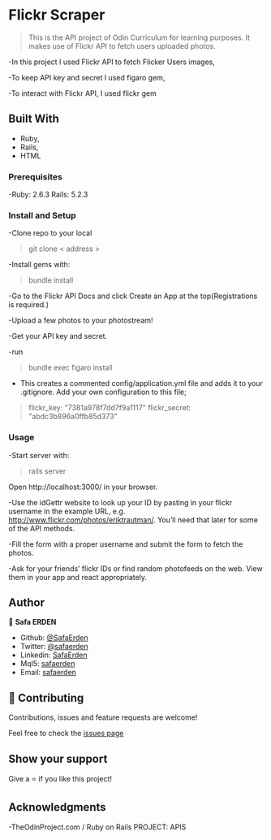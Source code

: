 # Flickr Scraper

> This is the API project of Odin Curriculum for learning purposes. It makes use of Flickr API to fetch users uploaded photos.

-In this project I used Flickr API to fetch Flicker Users images,

-To keep API key and secret I used figaro gem,

-To interact with Flickr API, I used flickr gem

## Built With

- Ruby,
- Rails,
- HTML

### Prerequisites

-Ruby: 2.6.3 Rails: 5.2.3

### Install and Setup

-Clone repo to your local
> git clone < address >

-Install gems with:
> bundle install

-Go to the Flickr API Docs and click Create an App at the top(Registrations is required.)

-Upload a few photos to your photostream!

-Get your API key and secret.

-run
>bundle exec figaro install

- This creates a commented config/application.yml file and adds it to your .gitignore. Add your own configuration to this file;

>flickr_key: "7381a978f7dd7f9a1117"
>flickr_secret: "abdc3b896a0ffb85d373"


### Usage

-Start server with:
> rails server

Open http://localhost:3000/ in your browser.

-Use the idGettr website to look up your ID by pasting in your flickr username in the example URL, e.g. http://www.flickr.com/photos/eriktrautman/. You’ll need that later for some of the API methods.

-Fill the form with a proper username and submit the form to fetch the photos.

-Ask for your friends’ flickr IDs or find random photofeeds on the web. View them in your app and react appropriately.

## Author

👤 **Safa ERDEN**

- Github: [@SafaErden](https://github.com/SafaErden)
- Twitter: [@safaerden](https://twitter.com/safaerden)
- Linkedin: [SafaErden](https://www.linkedin.com/in/safaerden/)
- Mql5: [safaerden](https://www.mql5.com/en/users/safaerden)
- Email: [safaerden](mailto:safaerden@gmail.com)

## 🤝 Contributing

Contributions, issues and feature requests are welcome!

Feel free to check the [issues page](https://github.com/SafaErden/Flicker-Scraper/issues)

## Show your support

Give a ⭐️ if you like this project!

## Acknowledgments

-TheOdinProject.com / Ruby on Rails PROJECT: APIS
